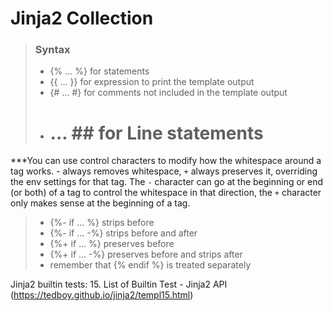 
# Jinja2 Collection

> ### Syntax
> - {% ... %} for statements
> - {{ ... }} for expression to print the template output
> - {# ... #} for comments not included in the template output
> - # ... ## for Line statements

***You can use control characters to modify how the whitespace around a tag works. - always removes whitespace, `+` always preserves it,
overriding the env settings for that tag. The `-` character can go at the beginning or end (or both) of a tag to control the whitespace in
that direction, the `+` character only makes sense at the beginning of a tag.

> - {%- if ... %} strips before
> - {%- if ... -%} strips before and after
> - {%+ if ... %} preserves before
> - {%+ if ... -%} preserves before and strips after
> - remember that {% endif %} is treated separately

Jinja2 builtin tests: 15. List of Builtin Test - Jinja2 API (https://tedboy.github.io/jinja2/templ15.html)


